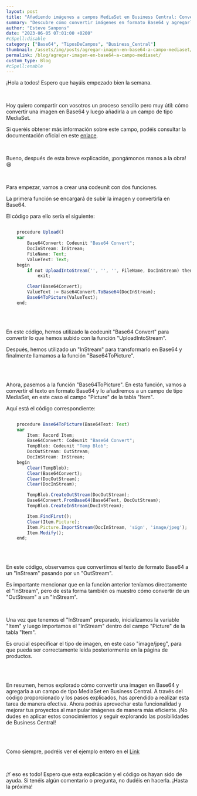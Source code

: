 ```yaml
---
layout: post
title: "Añadiendo imágenes a campos MediaSet en Business Central: Convertir y enriquecer tu contenido"
summary: "Descubre cómo convertir imágenes en formato Base64 y agregarlas a campos MediaSet en Business Centra. Aprende a mejorar tus proyectos al incorporar de manera eficiente imágenes a tus registros y enriquecer tu contenido visual"
author: "Esteve Sanpons"
date: "2023-06-05 07:01:00 +0200"
#cSpell:disable
category: ["Base64", "TiposDeCampos", "Business_Central"]
thumbnail: /assets/img/posts/agregar-imagen-en-base64-a-campo-mediaset/imagen01.jpg
permalink: /blog/agregar-imagen-en-base64-a-campo-mediaset/
custom_type: Blog
#cSpell:enable
---
```


¡Hola a todos! Espero que hayáis empezado bien la semana.

<br>

Hoy quiero compartir con vosotros un proceso sencillo pero muy útil: cómo convertir una imagen en Base64 y luego añadirla a un campo de tipo MediaSet.

Si queréis obtener más información sobre este campo, podéis consultar la documentación oficial en este [enlace](https://learn.microsoft.com/es-es/dynamics-nav/mediaset-data-type).

<br>

Bueno, después de esta breve explicación, ¡pongámonos manos a la obra! 😆

<br>

Para empezar, vamos a crear una codeunit con dos funciones.

La primera función se encargará de subir la imagen y convertirla en Base64.

El código para ello sería el siguiente:

```javascript

    procedure Upload()
    var
        Base64Convert: Codeunit "Base64 Convert";
        DocInStream: InStream;
        FileName: Text;
        ValueText: Text;
    begin
        if not UploadIntoStream('', '', '', FileName, DocInStream) then
            exit;

        Clear(Base64Convert);
        ValueText := Base64Convert.ToBase64(DocInStream);
        Base64ToPicture(ValueText);
    end;

```

<br> <br>

En este código, hemos utilizado la codeunit "Base64 Convert" para convertir lo que hemos subido con la función "UploadIntoStream".

Después, hemos utilizado un "InStream" para transformarlo en Base64 y finalmente llamamos a la función "Base64ToPicture".

<br> <br>

Ahora, pasemos a la función "Base64ToPicture". En esta función, vamos a convertir el texto en formato Base64 y lo añadiremos a un campo de tipo MediaSet, en este caso el campo "Picture" de la tabla "Item".

Aquí está el código correspondiente:

```javascript

    procedure Base64ToPicture(Base64Text: Text)
    var
        Item: Record Item;
        Base64Convert: Codeunit "Base64 Convert";
        TempBlob: Codeunit "Temp Blob";
        DocOutStream: OutStream;
        DocInStream: InStream;
    begin
        Clear(TempBlob);
        Clear(Base64Convert);
        Clear(DocOutStream);
        Clear(DocInStream);

        TempBlob.CreateOutStream(DocOutStream);
        Base64Convert.FromBase64(Base64Text, DocOutStream);
        TempBlob.CreateInStream(DocInStream);

        Item.FindFirst();
        Clear(Item.Picture);
        Item.Picture.ImportStream(DocInStream, 'sign', 'image/jpeg');
        Item.Modify();
    end;

```

<br> <br>

En este código, observamos que convertimos el texto de formato Base64 a un "InStream" pasando por un "OutStream".

Es importante mencionar que en la función anterior teníamos directamente el "InStream", pero de esta forma también os muestro cómo convertir de un "OutStream" a un "InStream".

<br>

Una vez que tenemos el "InStream" preparado, inicializamos la variable "Item" y luego importamos el "InStream" dentro del campo "Picture" de la tabla "Item".

Es crucial especificar el tipo de imagen, en este caso "image/jpeg", para que pueda ser correctamente leída posteriormente en la página de productos.

<br> <br>

En resumen, hemos explorado cómo convertir una imagen en Base64 y agregarla a un campo de tipo MediaSet en Business Central. A través del código proporcionado y los pasos explicados, has aprendido a realizar esta tarea de manera efectiva. Ahora podrás aprovechar esta funcionalidad y mejorar tus proyectos al manipular imágenes de manera más eficiente. ¡No dudes en aplicar estos conocimientos y seguir explorando las posibilidades de Business Central!

<br>
<br>

Como siempre, podréis ver el ejemplo entero en el [Link](https://github.com/Esanpons/ejemplos-blog/tree/main/AL/Base64ToMediset)

<br>

¡Y eso es todo! Espero que esta explicación y el código os hayan sido de ayuda. Si tenéis algún comentario o pregunta, no dudéis en hacerla. ¡Hasta la próxima!

